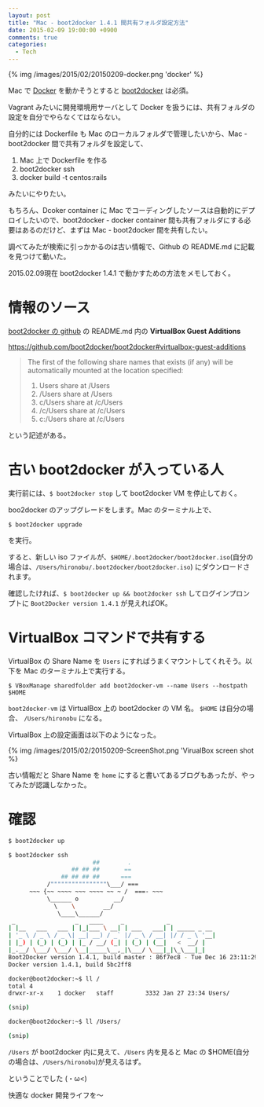 ```yaml
---
layout: post
title: "Mac - boot2docker 1.4.1 間共有フォルダ設定方法"
date: 2015-02-09 19:00:00 +0900
comments: true
categories: 
  - Tech
---
```

{% img /images/2015/02/20150209-docker.png 'docker' %}

Mac で [Docker][] を動かそうとすると [boot2docker][] は必須。

Vagrant みたいに開発環境用サーバとして Docker を扱うには、共有フォルダの設定を自分でやらなくてはならない。

自分的には Dockerfile も Mac のローカルフォルダで管理したいから、Mac - boot2docker 間で共有フォルダを設定して、

1. Mac 上で Dockerfile を作る
1. boot2docker ssh
1. docker build -t centos:rails

みたいにやりたい。

もちろん、Dcoker container に Mac でコーディングしたソースは自動的にデプロイしたいので、boot2docker - docker container 間も共有フォルダにする必要はあるのだけど、まずは Mac - boot2docker 間を共有したい。

調べてみたが検索に引っかかるのは古い情報で、Github の README.md に記載を見つけて動いた。

2015.02.09現在 boot2docker 1.4.1 で動かすための方法をメモしておく。

# 情報のソース

[boot2docker の github](https://github.com/boot2docker/boot2docker) の README.md 内の **VirtualBox Guest Additions**

https://github.com/boot2docker/boot2docker#virtualbox-guest-additions

> The first of the following share names that exists (if any) will be automatically mounted at the location specified:
>
> 1. Users share at /Users
> 1. /Users share at /Users
> 1. c/Users share at /c/Users
> 1. /c/Users share at /c/Users
> 1. c:/Users share at /c/Users

という記述がある。

<!-- more -->

# 古い boot2docker が入っている人

実行前には、`$ boot2docker stop` して boot2docker VM を停止しておく。

boo2docker のアップグレードをします。Mac のターミナル上で、

`$ boot2docker upgrade`

を実行。

すると、新しい iso ファイルが、`$HOME/.boot2docker/boot2docker.iso`(自分の場合は、`/Users/hironobu/.boot2docker/boot2docker.iso`) にダウンロードされます。

確認したければ、`$ boot2docker up && boot2docker ssh` してログインプロンプトに `Boot2Docker version 1.4.1` が見えればOK。

# VirtualBox コマンドで共有する

VirtualBox の Share Name を `Users` にすればうまくマウントしてくれそう。以下を Mac のターミナル上で実行する。

`
$ VBoxManage sharedfolder add boot2docker-vm --name Users --hostpath $HOME
`

`boot2docker-vm` は VirtualBox 上の boot2docker の VM 名。
`$HOME` は自分の場合、 `/Users/hironobu` になる。

VirtualBox 上の設定画面は以下のようになった。

{% img /images/2015/02/20150209-ScreenShot.png 'VirualBox screen shot %}

古い情報だと Share Name を `home` にすると書いてあるブログもあったが、やってみたが認識しなかった。

# 確認

```bash
$ boot2docker up

$ boot2docker ssh
                        ##        .
                  ## ## ##       ==
               ## ## ## ##      ===
           /""""""""""""""""\___/ ===
      ~~~ {~~ ~~~~ ~~~ ~~~~ ~~ ~ /  ===- ~~~
           \______ o          __/
             \    \        __/
              \____\______/
 _                 _   ____     _            _
| |__   ___   ___ | |_|___ \ __| | ___   ___| | _____ _ __
| '_ \ / _ \ / _ \| __| __) / _` |/ _ \ / __| |/ / _ \ '__|
| |_) | (_) | (_) | |_ / __/ (_| | (_) | (__|   <  __/ |
|_.__/ \___/ \___/ \__|_____\__,_|\___/ \___|_|\_\___|_|
Boot2Docker version 1.4.1, build master : 86f7ec8 - Tue Dec 16 23:11:29 UTC 2014
Docker version 1.4.1, build 5bc2ff8

docker@boot2docker:~$ ll /
total 4
drwxr-xr-x    1 docker   staff         3332 Jan 27 23:34 Users/

(snip)

docker@boot2docker:~$ ll /Users/

(snip)
```

`/Users` が boot2docker 内に見えて、`/Users` 内を見ると Mac の $HOME(自分の場合は、`/Users/hironobu`)が見えるはず。




ということでした (・ω<)

快適な docker 開発ライフを〜


 [Docker]: https://www.docker.com/
 [boot2docker]: http://boot2docker.io/